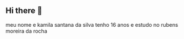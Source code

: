 ## Hi there 👋

meu nome e kamila santana da silva tenho 16 anos e estudo no rubens moreira da rocha 

